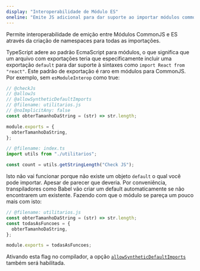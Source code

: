 ```yaml
---
display: "Interoperabilidade de Módulo ES"
oneline: "Emite JS adicional para dar suporte ao importar módulos commonjs"
---
```


Permite interoperabilidade de emição entre Módulos CommonJS e ES através da criação de namespaces para todas as importações.

TypeScript adere ao padrão EcmaScript para módulos, o que significa que um arquivo com exportações teria que especificamente incluir uma exportação `default` para dar suporte à sintaxes como `import React from "react"`.
Este padrão de exportação é raro em módulos para CommonJS. Por exemplo, sem `esModuleInterop` como true:

```ts twoslash
// @checkJs
// @allowJs
// @allowSyntheticDefaultImports
// @filename: utilitarios.js
// @noImplicitAny: false
const obterTamanhoDaString = (str) => str.length;

module.exports = {
  obterTamanhoDaString,
};

// @filename: index.ts
import utils from "./utilitarios";

const count = utils.getStringLength("Check JS");
```

Isto não vai funcionar porque não existe um objeto `default` o qual você pode importar. Apesar de parecer que deveria.
Por conveniência, transpiladores como Babel vão criar um default automaticamente se não encontrarem um existente. Fazendo com que o módulo se pareça um pouco mais com isto:

```js
// @filename: utilitarios.js
const obterTamanhoDaString = (str) => str.length;
const todasAsFuncoes = {
  obterTamanhoDaString,
};

module.exports = todasAsFuncoes;
```

Ativando esta flag no compilador, a opção [`allowSyntheticDefaultImports`](#allowSyntheticDefaultImports) também será habilitada.
